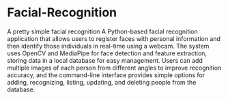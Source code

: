 # Facial-Recognition
A pretty simple facial recognition
A Python-based facial recognition application that allows users to register faces with personal information and then identify those individuals in real-time using a webcam. The system uses OpenCV and MediaPipe for face detection and feature extraction, storing data in a local database for easy management. Users can add multiple images of each person from different angles to improve recognition accuracy, and the command-line interface provides simple options for adding, recognizing, listing, updating, and deleting people from the database.
